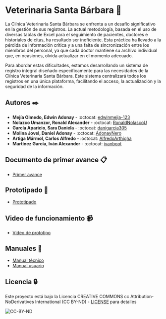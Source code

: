 # Veterinaria Santa Bárbara 🔎

La Clínica Veterinaria Santa Bárbara se enfrenta a un desafío significativo en la gestión de sus registros. La actual metodología, basada en el uso de diversas tablas de Excel para el seguimiento de pacientes, doctores e historiales de citas, ha resultado ser ineficiente. Esta práctica ha llevado a la pérdida de información crítica y a una falta de sincronización entre los miembros del personal, ya que cada doctor mantiene su archivo individual que, en ocasiones, olvida actualizar en el momento adecuado.

Para abordar estas dificultades, estamos desarrollando un sistema de registro integral diseñado específicamente para las necesidades de la Clínica Veterinaria Santa Bárbara. Este sistema centralizará todos los registros en una única plataforma, facilitando el acceso, la actualización y la seguridad de la información.

## Autores ✒️

* **Mejía Olmedo, Edwin Adonay** - :octocat: [edwinmejia-123](https://github.com/edwinmejia-123)
* **Nolazco Umanzor, Ronald Alexander** - :octocat: [RonaldNolascoU](https://github.com/RonaldNolascoU)
* **García Aparicio, Sara Daniela** - :octocat: [danigarcia305](https://github.com/danigarcia305)
* **Molina Jovel, Daniel Adonay** - :octocat: [AdonayNero](https://github.com/AdonayNero)
* **Artiga Mármol, Carlos Alfredo** - :octocat: [AlfredoArthigha](https://github.com/AlfredoArthigha)
* **Martínez García, Iván Alexander** - :octocat: [ivanboot](https://github.com/ivanboot)

## Documento de primer avance 📋
* [Primer avance](https://drive.google.com/file/d/1x5uFewfeQoMA_UKi8ejVF92YXIxPzwDc/view?usp=sharing)
  

## Prototipado 📄
* [Prototipado](https://www.figma.com/file/Tki9mI6u2NNfQFzp5ldFwh/PROTOTIPO%3A-SISTEMAS-DE-VETERINARIA?type=design&node-id=0-1&mode=design&t=ZZJ6VNHamoxMICPj-0)

## Video de funcionamiento 📹
* [Video de prototipo](https://drive.google.com/file/d/1w2fSn87dGc1fB_qO1fhXB4qbUV90Brf5/view?usp=sharing)

## Manuales 📝
* [Manual técnico](https://docs.google.com/document/d/1CSHNGvHRo0vOVHBApxFi1RSNc3P2wPTr/edit?usp=sharing&ouid=117493035739023251008&rtpof=true&sd=true)
* [Manual usuario](https://docs.google.com/document/d/1tFGRICiFkqvhyUdAgnuUcvWBLvLuoNcd/edit?usp=sharing&ouid=102198990071478007483&rtpof=true&sd=true)

## Licencia 🔒 

Este proyecto está bajo la Licencia CREATIVE COMMONS cc Attribution-NoDerivatives International (CC BY-ND) - [LICENSE](https://creativecommons.org/licenses/by-nd/4.0/legalcode.en) para detalles

![CC-BY-ND](https://drive.google.com/uc?id=1O-Nsr9u9V7p5nYISysKUmiZePFJgbzwc)

